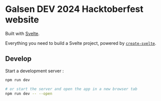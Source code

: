# Galsen DEV 2024 Hacktoberfest website

Built with [Svelte](https://svelte.dev).

Everything you need to build a Svelte project, powered by [`create-svelte`](https://github.com/sveltejs/kit/tree/main/packages/create-svelte).

## Develop

Start a development server :

```bash
npm run dev

# or start the server and open the app in a new browser tab
npm run dev -- --open
```
